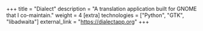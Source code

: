 +++
title = "Dialect"
description = "A translation application built for GNOME that I co-maintain."
weight = 4
[extra]
technologies = ["Python", "GTK", "libadwaita"]
external_link = "https://dialectapp.org"
+++
